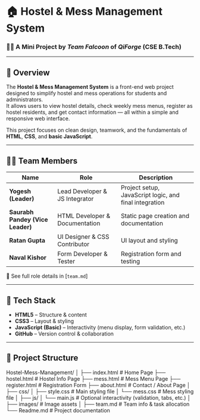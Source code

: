 # 🏠 Hostel & Mess Management System

### 👨‍💻 A Mini Project by *Team Falcoon* of *QiForge* (CSE B.Tech)

---

## 📘 Overview

The **Hostel & Mess Management System** is a front-end web project designed to simplify hostel and mess operations for students and administrators.  
It allows users to view hostel details, check weekly mess menus, register as hostel residents, and get contact information — all within a simple and responsive web interface.

This project focuses on clean design, teamwork, and the fundamentals of **HTML**, **CSS**, and **basic JavaScript**.

---

## 🧑‍💻 Team Members

| Name | Role | Description |
|------|------|--------------|
| **Yogesh (Leader)** | Lead Developer & JS Integrator | Project setup, JavaScript logic, and final integration |
| **Saurabh Pandey (Vice Leader)** | HTML Developer & Documentation | Static page creation and documentation |
| **Ratan Gupta** | UI Designer & CSS Contributor | UI layout and styling |
| **Naval Kishor** | Form Developer & Tester | Registration form and testing |

📄 See full role details in [`team.md`]

---

## 🧱 Tech Stack

- **HTML5** – Structure & content  
- **CSS3** – Layout & styling  
- **JavaScript (Basic)** – Interactivity (menu display, form validation, etc.)  
- **GitHub** – Version control & collaboration  

---

## 📂 Project Structure

Hostel-Mess-Management/
│
├── index.html           # Home Page
├── hostel.html          # Hostel Info Page
├── mess.html            # Mess Menu Page
├── register.html        # Registration Form
├── about.html           # Contact / About Page
│
├── css/
│   ├── style.css        # Main styling file
│   └── mess.css         # Mess styling file
│
├── js/
│   └── main.js          # Optional interactivity (validation, tabs, etc.)
│
├── images/              # Image assets
│
├── team.md              # Team info & task allocation
└── Readme.md            # Project documentation

